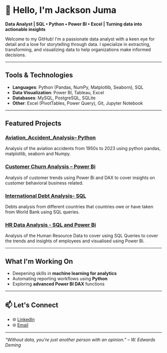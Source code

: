 # 👋 Hello, I'm Jackson Juma

 **Data Analyst | SQL • Python • Power BI • Excel | Turning data into actionable insights**

Welcome to my GitHub! I'm a passionate data analyst with a keen eye for detail and a love for storytelling through data. I specialize in extracting, transforming, and visualizing data to help organizations make informed decisions.

---

##  Tools & Technologies

- **Languages**: Python (Pandas, NumPy, Matplotlib, Seaborn), SQL
- **Data Visualization**: Power BI, Tableau, Excel
- **Databases**: MySQL, PostgreSQL, SQLite
- **Other**: Excel (PivotTables, Power Query), Git, Jupyter Notebook

---

##  Featured Projects

###  [Aviation_Accident_Analysis– Python](https://github.com/JUMAWABWIRE/Aviation_Accident_Analysis)
Analysis of the aviation accidents from 1950s to 2023 using python pandas, matplotlib, seaborn and Numpy.

###  [Customer Churn Analysis – Power Bi](https://github.com/JUMAWABWIRE/Customer_Churn_Analysis)
Analysis of customer trends using Power Bi and DAX to cover insights on customer behavioral business related.

###  [International Debt Analysis- SQL](https://github.com/JUMAWABWIRE/International-Debt-Analysis)
Debts analysis from different countries that countries owe or have taken from World Bank using SQL queries.


### [HR Data Analysis - SQL and Power Bi](https://github.com/JUMAWABWIRE/HR-MYSQL-DATA-ANALYSIS)
Analysis of the Human Resource Data to cover using SQL Queries to cover the trends and insights of employees and visualised using Power Bi. 

---

##  What I'm Working On

-  Deepening skills in **machine learning for analytics**
-  Automating reporting workflows using **Python**
-  Exploring **advanced Power BI DAX** functions

---

## 📫 Let's Connect

- 🌐 [LinkedIn](https://www.linkedin.com/in/juma-jackson-73b411320/)
- 🌐 [Email](jackson.jumswabwire@gmail.com)

---

_“Without data, you're just another person with an opinion.” – W. Edwards Deming_

